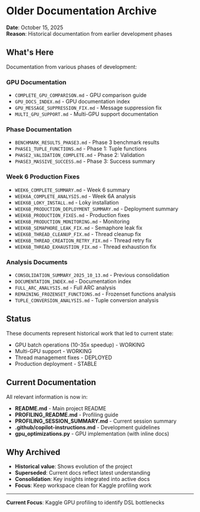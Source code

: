 # Older Documentation Archive

**Date**: October 15, 2025  
**Reason**: Historical documentation from earlier development phases

## What's Here

Documentation from various phases of development:

### GPU Documentation
- `COMPLETE_GPU_COMPARISON.md` - GPU comparison guide
- `GPU_DOCS_INDEX.md` - GPU documentation index
- `GPU_MESSAGE_SUPPRESSION_FIX.md` - Message suppression fix
- `MULTI_GPU_SUPPORT.md` - Multi-GPU support documentation

### Phase Documentation
- `BENCHMARK_RESULTS_PHASE3.md` - Phase 3 benchmark results
- `PHASE1_TUPLE_FUNCTIONS.md` - Phase 1: Tuple functions
- `PHASE2_VALIDATION_COMPLETE.md` - Phase 2: Validation
- `PHASE3_MASSIVE_SUCCESS.md` - Phase 3: Success summary

### Week 6 Production Fixes
- `WEEK6_COMPLETE_SUMMARY.md` - Week 6 summary
- `WEEK6A_COMPLETE_ANALYSIS.md` - Week 6A analysis
- `WEEK6B_LOKY_INSTALL.md` - Loky installation
- `WEEK6B_PRODUCTION_DEPLOYMENT_SUMMARY.md` - Deployment summary
- `WEEK6B_PRODUCTION_FIXES.md` - Production fixes
- `WEEK6B_PRODUCTION_MONITORING.md` - Monitoring
- `WEEK6B_SEMAPHORE_LEAK_FIX.md` - Semaphore leak fix
- `WEEK6B_THREAD_CLEANUP_FIX.md` - Thread cleanup fix
- `WEEK6B_THREAD_CREATION_RETRY_FIX.md` - Thread retry fix
- `WEEK6B_THREAD_EXHAUSTION_FIX.md` - Thread exhaustion fix

### Analysis Documents
- `CONSOLIDATION_SUMMARY_2025_10_13.md` - Previous consolidation
- `DOCUMENTATION_INDEX.md` - Documentation index
- `FULL_ARC_ANALYSIS.md` - Full ARC analysis
- `REMAINING_FROZENSET_FUNCTIONS.md` - Frozenset functions analysis
- `TUPLE_CONVERSION_ANALYSIS.md` - Tuple conversion analysis

## Status

These documents represent historical work that led to current state:
- GPU batch operations (10-35x speedup) - WORKING
- Multi-GPU support - WORKING
- Thread management fixes - DEPLOYED
- Production deployment - STABLE

## Current Documentation

All relevant information is now in:
- **README.md** - Main project README
- **PROFILING_README.md** - Profiling guide
- **PROFILING_SESSION_SUMMARY.md** - Current session summary
- **.github/copilot-instructions.md** - Development guidelines
- **gpu_optimizations.py** - GPU implementation (with inline docs)

## Why Archived

- **Historical value**: Shows evolution of the project
- **Superseded**: Current docs reflect latest understanding
- **Consolidation**: Key insights integrated into active docs
- **Focus**: Keep workspace clean for Kaggle profiling work

---

**Current Focus**: Kaggle GPU profiling to identify DSL bottlenecks

